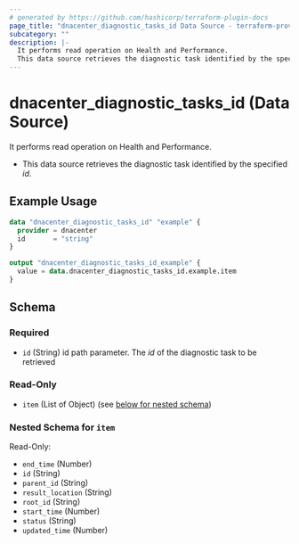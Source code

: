 ```yaml
---
# generated by https://github.com/hashicorp/terraform-plugin-docs
page_title: "dnacenter_diagnostic_tasks_id Data Source - terraform-provider-dnacenter"
subcategory: ""
description: |-
  It performs read operation on Health and Performance.
  This data source retrieves the diagnostic task identified by the specified id.
---
```


# dnacenter_diagnostic_tasks_id (Data Source)

It performs read operation on Health and Performance.

- This data source retrieves the diagnostic task identified by the specified *id*.

## Example Usage

```terraform
data "dnacenter_diagnostic_tasks_id" "example" {
  provider = dnacenter
  id       = "string"
}

output "dnacenter_diagnostic_tasks_id_example" {
  value = data.dnacenter_diagnostic_tasks_id.example.item
}
```

<!-- schema generated by tfplugindocs -->
## Schema

### Required

- `id` (String) id path parameter. The *id* of the diagnostic task to be retrieved

### Read-Only

- `item` (List of Object) (see [below for nested schema](#nestedatt--item))

<a id="nestedatt--item"></a>
### Nested Schema for `item`

Read-Only:

- `end_time` (Number)
- `id` (String)
- `parent_id` (String)
- `result_location` (String)
- `root_id` (String)
- `start_time` (Number)
- `status` (String)
- `updated_time` (Number)

